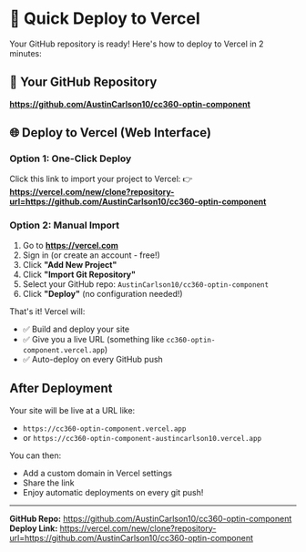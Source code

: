 # 🚀 Quick Deploy to Vercel

Your GitHub repository is ready! Here's how to deploy to Vercel in 2 minutes:

## 📍 Your GitHub Repository
**https://github.com/AustinCarlson10/cc360-optin-component**

## 🌐 Deploy to Vercel (Web Interface)

### Option 1: One-Click Deploy
Click this link to import your project to Vercel:
👉 **https://vercel.com/new/clone?repository-url=https://github.com/AustinCarlson10/cc360-optin-component**

### Option 2: Manual Import
1. Go to **https://vercel.com**
2. Sign in (or create an account - free!)
3. Click **"Add New Project"**
4. Click **"Import Git Repository"**
5. Select your GitHub repo: `AustinCarlson10/cc360-optin-component`
6. Click **"Deploy"** (no configuration needed!)

That's it! Vercel will:
- ✅ Build and deploy your site
- ✅ Give you a live URL (something like `cc360-optin-component.vercel.app`)
- ✅ Auto-deploy on every GitHub push

## After Deployment

Your site will be live at a URL like:
- `https://cc360-optin-component.vercel.app`
- or `https://cc360-optin-component-austincarlson10.vercel.app`

You can then:
- Add a custom domain in Vercel settings
- Share the link
- Enjoy automatic deployments on every git push!

---

**GitHub Repo:** https://github.com/AustinCarlson10/cc360-optin-component  
**Deploy Link:** https://vercel.com/new/clone?repository-url=https://github.com/AustinCarlson10/cc360-optin-component 